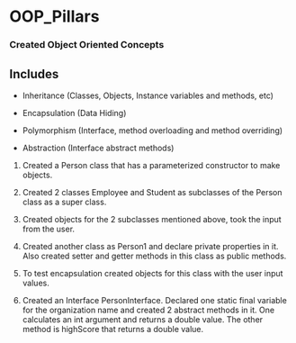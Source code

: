 # OOP_Pillars
### Created Object Oriented Concepts

## Includes
- Inheritance (Classes, Objects, Instance variables and methods, etc)

- Encapsulation (Data Hiding)

- Polymorphism (Interface, method overloading and method overriding)

- Abstraction (Interface abstract methods)

1. Created a Person class that has a parameterized constructor to make objects. 

2. Created 2 classes Employee and Student as subclasses of the Person  class as a super class.

3. Created objects for the 2 subclasses mentioned above, took the input from the user.

4. Created another class as Person1 and declare private properties in it. Also created setter and getter methods in this class as public methods.

5. To test encapsulation created objects for this class with the user input values.

6. Created an Interface PersonInterface. Declared one static final variable for the organization name and created 2 abstract methods in it. One calculates an int argument and returns a double value. The other method is highScore that returns a double value.